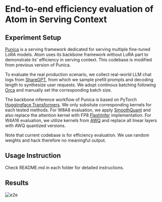 # End-to-end efficiency evaluation of Atom in Serving Context
## Experiment Setup
[Punica](https://github.com/punica-ai/punica) is a serving framework dedicated for serving multiple fine-tuned LoRA models. Atom uses its backbone framework without LoRA part to demonstrate its' efficiency in serving context. This codebase is modified from previous version of Punica.

To evaluate the real production scenario, we collect real-world LLM chat logs from [ShareGPT](https://huggingface.co/datasets/anon8231489123/ShareGPT_Vicuna_unfiltered/resolve/main/ShareGPT_V3_unfiltered_cleaned_split.json), from which we sample prefill prompts and decoding length to synthesize user requests. We adopt continous batching following [Orca](https://www.usenix.org/conference/osdi22/presentation/yu) and manually set the corresponding batch size.

The backbone inference workflow of Punica is based on PyTorch [Huggingface Transformers](https://github.com/huggingface/transformers/blob/main/src/transformers/models/llama/modeling_llama.py). We only subsitute corresponding kernels for each tested methods. For W8A8 evaluation, we apply [SmoothQuant](https://github.com/mit-han-lab/smoothquant) and also replace the attention kernel with FP8 [FlashInfer](https://github.com/flashinfer-ai/flashinfer) implementation. For W4A16 evaluation, we utilize kernels from [AWQ](https://github.com/mit-han-lab/llm-awq/tree/main/awq) and replace all linear layers with AWQ quantized versions.

Note that current codebase is for efficiency evaluation. We use random weights and hack therefore no meaningful output.
## Usage Instruction
Check README.md in each folder for detailed instructions.
## Results
![e2e](../figures/atom_e2e_eval.png)